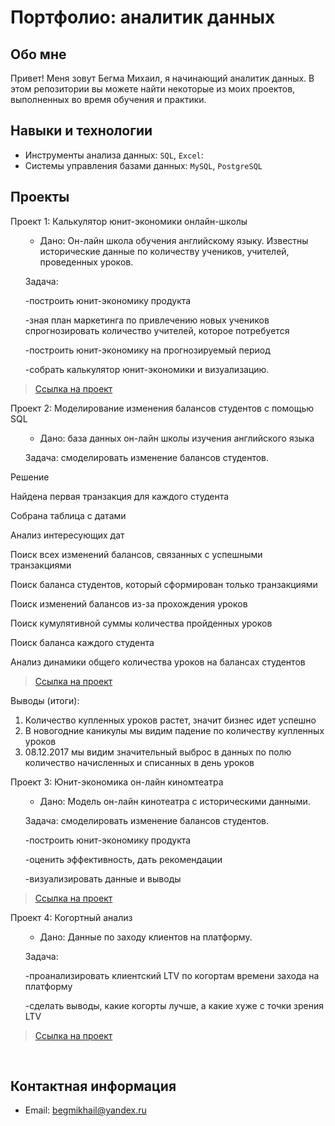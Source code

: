 # Портфолио: аналитик данных

## Обо мне 

Привет! Меня зовут Бегма Михаил, я начинающий аналитик данных. 
В этом репозитории вы можете найти некоторые из моих проектов, выполненных во время обучения и практики.
<br>

## Навыки и технологии
- Инструменты анализа данных: ``SQL``, ``Excel``: 
- Системы управления базами данных: ``MySQL``, ``PostgreSQL``




## Проекты
<p> Проект 1: Калькулятор юнит-экономики онлайн-школы</p>

<ol>
  
   - Дано: Он-лайн школа обучения английскому языку. Известны исторические данные по количеству учеников, учителей, проведенных уроков.  
<p>Задача:<p>
<p>-построить юнит-экономику продукта<p>
<p>-зная план маркетинга по привлечению новых учеников спрогнозировать количество учителей, которое потребуется<p>
<p>-построить юнит-экономику на прогнозируемый период<p>
<p>-собрать калькулятор юнит-экономики и визуализацию.<p>

  

</ol>



> <a href="https://docs.google.com/spreadsheets/d/1miHOj_iiYhlmH03-7iim4G1ecHAbomy9NEnHpITGezA/edit#gid=0">Ссылка на проект</a>
  




  
<p> Проект 2: Моделирование изменения балансов студентов с помощью SQL</p>

<ol>
  
  
- Дано: база данных он-лайн школы изучения английского языка
<p>Задача: смоделировать изменение балансов студентов.<p>

</ol>

<p>Решение<p>
  
  
  <p>Найдена первая транзакция для каждого студента<p>
<p>Собрана таблица с датами<p>
<p>Анализ интересующих дат<p>
<p>Поиск всех изменений балансов, связанных с успешными транзакциями<p>
<p>Поиск баланса студентов, который сформирован только транзакциями<p>
<p>Поиск  изменений балансов из-за прохождения уроков<p>
  <p>Поиск  кумулятивной суммы количества пройденных уроков<p>
  <p>Поиск  баланса каждого студента<p>
    <p>Анализ динамики общего количества уроков на балансах студентов<p>
  
> <a href="https://docs.google.com/document/d/1In2I82woYEPFY4_w4o30GvQmRSQCVjyP2-6bwBH970s/edit">Ссылка на проект</a>


  <p>Выводы (итоги):<p>
<ol>
  <li>Количество купленных уроков растет, значит бизнес идет успешно</li>
  <li>В новогодние каникулы мы видим падение по количеству купленных уроков</li>
  <li>08.12.2017 мы видим значительный выброс в данных по полю количество начисленных и списанных в день уроков</li>
</ol>

<p> Проект 3: Юнит-экономика он-лайн киномтеатра</p>

<ol>
  
  
- Дано: Модель он-лайн кинотеатра с историческими данными.
<p>Задача: смоделировать изменение балансов студентов.<p>
<p>-построить юнит-экономику продукта<p>
<p>-оценить эффективность, дать рекомендации<p>
<p>-визуализировать данные и выводы<p>

</ol>


  
> <a href="https://github.com/Mike-Begma/My-projects/blob/main/Project%203/Юнит-экономика%20онлайн%20кинотеатра.xlsx">Ссылка на проект</a>


  
<p> Проект 4: Когортный анализ</p>

<ol>
  
  
- Дано: Данные по заходу клиентов на платформу.
<p>Задача:<p>
<p>-проанализировать клиентский LTV по когортам времени захода на платформу<p>
<p>-сделать выводы, какие когорты лучше, а какие хуже с точки зрения LTV<p>


</ol>


  
> <a href="https://github.com/Mike-Begma/My-projects/tree/main/Project%204">Ссылка на проект</a>


<br> 


## Контактная информация
- Email: begmikhail@yandex.ru
